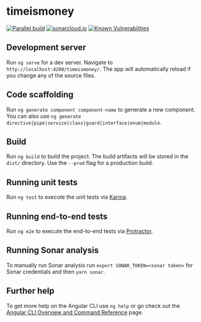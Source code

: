 # timeismoney

[![Parallel build](https://github.com/wiiitek/timeismoney/actions/workflows/parallel-build.yml/badge.svg)](https://github.com/wiiitek/timeismoney/actions/workflows/parallel-build.yml)
[![sonarcloud.io](https://sonarcloud.io/api/project_badges/measure?project=wiiitek_timeismoney&metric=alert_status)](https://sonarcloud.io/dashboard?id=wiiitek_timeismoney)
[![Known Vulnerabilities](https://snyk.io/test/github/wiiitek/timeismoney/badge.svg)](https://snyk.io/test/github/wiiitek/timeismoney)

## Development server

Run `ng serve` for a dev server. Navigate to `http://localhost:4200/timeismoney/`. The app will automatically reload if you change any of the source files.

## Code scaffolding

Run `ng generate component component-name` to generate a new component. You can also use `ng generate directive|pipe|service|class|guard|interface|enum|module`.

## Build

Run `ng build` to build the project. The build artifacts will be stored in the `dist/` directory. Use the `--prod` flag for a production build.

## Running unit tests

Run `ng test` to execute the unit tests via [Karma](https://karma-runner.github.io).

## Running end-to-end tests

Run `ng e2e` to execute the end-to-end tests via [Protractor](http://www.protractortest.org/).

## Running Sonar analysis

To manually run Sonar analysis run `export SONAR_TOKEN=<sonar token>` for Sonar credentials and then `yarn sonar`.

## Further help

To get more help on the Angular CLI use `ng help` or go check out the [Angular CLI Overview and Command Reference](https://angular.io/cli) page.

